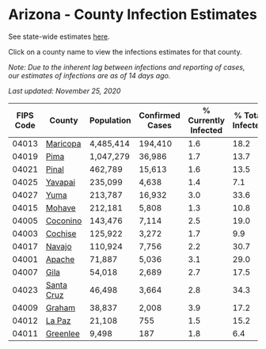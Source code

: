 # Arizona - County Infection Estimates

See state-wide estimates [here](/infections/us-az).

Click on a county name to view the infections estimates for that county.

*Note: Due to the inherent lag between infections and reporting of cases, our estimates of infections are as of 14 days ago.*

*Last updated: November 25, 2020*

|   FIPS Code |                   County |   Population |   Confirmed Cases |   % Currently Infected |   % Total Infected |
|-------------|--------------------------|--------------|-------------------|------------------------|--------------------|
|       04013 |     [Maricopa](maricopa) |    4,485,414 |           194,410 |                    1.6 |               18.2 |
|       04019 |             [Pima](pima) |    1,047,279 |            36,986 |                    1.7 |               13.7 |
|       04021 |           [Pinal](pinal) |      462,789 |            15,613 |                    1.6 |               13.5 |
|       04025 |       [Yavapai](yavapai) |      235,099 |             4,638 |                    1.4 |                7.1 |
|       04027 |             [Yuma](yuma) |      213,787 |            16,932 |                    3.0 |               33.6 |
|       04015 |         [Mohave](mohave) |      212,181 |             5,808 |                    1.3 |               10.8 |
|       04005 |     [Coconino](coconino) |      143,476 |             7,114 |                    2.5 |               19.0 |
|       04003 |       [Cochise](cochise) |      125,922 |             3,272 |                    1.7 |                9.9 |
|       04017 |         [Navajo](navajo) |      110,924 |             7,756 |                    2.2 |               30.7 |
|       04001 |         [Apache](apache) |       71,887 |             5,036 |                    3.1 |               29.0 |
|       04007 |             [Gila](gila) |       54,018 |             2,689 |                    2.7 |               17.5 |
|       04023 | [Santa Cruz](santa-cruz) |       46,498 |             3,664 |                    2.8 |               34.3 |
|       04009 |         [Graham](graham) |       38,837 |             2,008 |                    3.9 |               17.2 |
|       04012 |         [La Paz](la-paz) |       21,108 |               755 |                    1.5 |               15.2 |
|       04011 |     [Greenlee](greenlee) |        9,498 |               187 |                    1.8 |                6.4 |